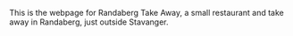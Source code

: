 This is the webpage for Randaberg Take Away, a small restaurant and take away in Randaberg, just outside Stavanger.